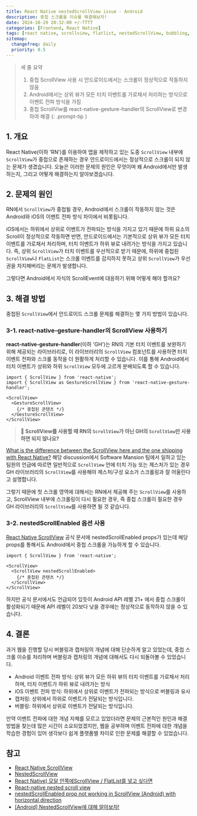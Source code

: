 ```yaml
---
title: React Native nestedScrollView issue - Android
description: 중첩 스크롤을 이슈를 해결해보자!
date: 2024-10-29 20:32:00 +/-TTTT
categories: [Frontend, React Native]
tags: [react native, scrollview, flatlist, nestedScrollView, bubbling, capturing]
sitemap:
  changefreq: daily
  priority: 0.5
---
```


> 세 줄 요약
> 1. 중첩 ScrollView 사용 시 안드로이드에서는 스크롤이 정상적으로 작동하지 않음
> 2. Android에서는 상위 뷰가 모든 터치 이벤트를 가로채서 처리하는 방식으로 이벤트 전파 방식을 가짐
> 3. 중첩 ScrollViw를 react-native-gesture-handler의 ScrollView로 변경하여 해결
{: .prompt-tip }

## 1. 개요

React Native(이하 'RN')를 이용하여 앱을 제작하고 있는 도중 `ScrollView` 내부에 `ScrollView`가 중첩으로 존재하는 경우 안드로이드에서는 정상적으로 스크롤이 되지 않는 문제가 생겼습니다. 오늘은 이러한 문제의 원인은 무엇이며 왜 Android에서만 발생하는지, 그리고 어떻게 해결하는지 알아보겠습니다.

## 2. 문제의 원인

RN에서 `ScrollView`가 중첩될 경우, Android에서 스크롤이 작동하지 않는 것은 Android와 iOS의 이벤트 전파 방식 차이에서 비롯됩니다.

iOS에서는 하위에서 상위로 이벤트가 전파되는 방식을 가지고 있기 때문에 하위 요소의 Scroll이 정상적으로 작동하면 반면, 안드로이드에서는 기본적으로 상위 뷰가 모든 터치 이벤트를 가로채서 처리하며, 터치 이벤트가 하위 뷰로 내려가는 방식을 가지고 있습니다. 즉, 상위 `ScrollView`가 터치 이벤트를 우선적으로 받기 때문에, 하위에 중첩된 `ScrollView`나 `FlatList`는 스크롤 이벤트를 감지하지 못하고 상위 `ScrollView`가 우선권을 차지해버리는 문제가 발생합니다.

그렇다면 Android에서 자식의 ScrollEvent에 대응하기 위해 어떻게 해야 할까요?

## 3. 해결 방법

중첩된 `ScrollView`에서 안드로이드 스크롤 문제를 해결하는 몇 가지 방법이 있습니다.

### 3-1. react-native-gesture-handler의 ScrollView 사용하기

**react-native-gesture-handler**(이하 'GH')는 RN의 기본 터치 이벤트를 보완하기 위해 제공되는 라이브러리로, 이 라이브러리의 `ScrollView` 컴포넌트를 사용하면 터치 이벤트 전파와 스크롤 동작을 더 원활하게 처리할 수 있습니다. 이를 통해 Android에서 터치 이벤트가 상위와 하위 `ScrollView` 모두에 고르게 분배되도록 할 수 있습니다.

```tsx
import { ScrollView } from 'react-native';
import { ScrollView as GestureScrollView } from 'react-native-gesture-handler';

<ScrollView>
  <GestureScrollView>
    {/* 중첩된 콘텐츠 */}
  </GestureScrollView>
</ScrollView>
```

> **🧐 ScrollView를 사용할 때 RN의 `ScrollView`가 아닌 GH의 `ScrollView`만 사용하면 되지 않나요?**

[What is the difference between the ScrollView here and the one shipping with React Native?](https://github.com/software-mansion/react-native-gesture-handler/discussions/2152) 해당 discussion에서 Software Mansion 팀에서 일하고 있는 팀원의 언급에 따르면 일반적으로 `ScrollView` 안에 터치 가능 또는 제스처가 있는 경우 GH 라이브러리의 `ScrollView`를 사용해야 제스처/구성 요소가 스크롤링과 잘 어울린다고 설명합니다.

그렇기 때문에 첫 스크롤 영역에 대해서는 RN에서 제공해 주는 `ScrollView`를 사용하고, ScrollView 내부에 스크롤링이 다시 필요한 경우, 즉 중첩 스크롤이 필요한 경우 GH 라이브러리의 `ScrollView`를 사용하면 될 것 같습니다.

### 3-2. nestedScrollEnabled 옵션 사용

[React Native ScrollView](https://reactnative.dev/docs/scrollview) 공식 문서에 nestedScrollEnabled props가 있는데 해당 props를 통해서도 Android에서 중첩 스크롤을 가능하게 할 수 있습니다.

```tsx
import { ScrollView } from 'react-native';

<ScrollView>
  <ScrollView nestedScrollEnabled>
    {/* 중첩된 콘텐츠 */}
  </ScrollView>
</ScrollView>
```

하지만 공식 문서에서도 언급되어 있듯이 Android API 레벨 21+ 에서 중첩 스크롤이 활성화되기 때문에 API 레벨이 20보다 낮을 경우에는 정상적으로 동작하지 않을 수 있습니다.

## 4. 결론

과거 웹을 진행할 당시 버블링과 캡처링의 개념에 대해 단순하게 알고 있었는데, 중첩 스크롤 이슈를 처리하며 버블링과 캡처링의 개념에 대해서도 다시 되돌아볼 수 있었습니다.

- Android 이벤트 전파 방식: 상위 뷰가 모든 하위 뷰의 터치 이벤트를 가로채서 처리하며, 터치 이벤트가 하위 뷰로 내려가는 방식
- iOS 이벤트 전파 방식: 하위에서 상위로 이벤트가 전파되는 방식으로 버블링과 유사
- 캡처링: 상위에서 하위로 이벤트가 전달되는 방식입니다.
- 버블링: 하위에서 상위로 이벤트가 전달되는 방식입니다.

만약 이벤트 전파에 대한 개념 자체를 모르고 있었더라면 문제의 근본적인 원인과 해결 방법을 찾는데 많은 시간이 소요되었겠지만, 웹을 공부하며 이벤트 전파에 대한 개념을 학습한 경험이 있어 생각보다 쉽게 플랫폼별 차이로 인한 문제를 해결할 수 있었습니다.

## 참고

- [React Native ScrollView](https://reactnative.dev/docs/scrollview)
- [NestedScrollView](https://developer.android.com/reference/androidx/core/widget/NestedScrollView)
- [React Native) 모달 안쪽에ScrollView / FlatList를 넣고 싶다면](https://velog.io/@2ast/React-Native-%EB%AA%A8%EB%8B%AC-%EC%95%88%EC%AA%BD%EC%97%90ScrollView-FlatList%EB%A5%BC-%EB%84%A3%EA%B3%A0-%EC%8B%B6%EB%8B%A4%EB%A9%B4)
- [React-native nested scroll view](https://velog.io/@loopback_log/React-native-nested-scroll-view)
- [nestedScrollEnabled prop not working in ScrollView (Android) with horizontal direction](https://github.com/facebook/react-native/issues/21436)
- [[Android] NestedScrollView에 대해 알아보자!](https://velog.io/@kimbsu00/Android-7#scrollview%EB%A5%BC-%EC%82%AC%EC%9A%A9%ED%96%88%EC%9D%84-%EB%95%8C%EC%9D%98-%EB%AC%B8%EC%A0%9C%EC%A0%90)